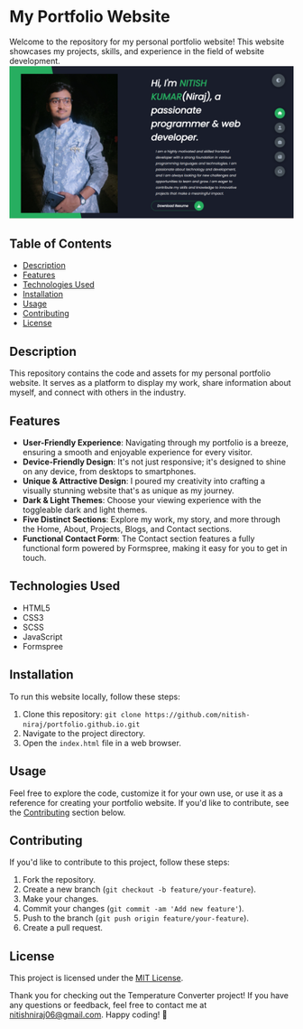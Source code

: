 # My Portfolio Website

Welcome to the repository for my personal portfolio website! This website showcases my projects, skills, and experience in the field of website development.
![portfolio website](https://github.com/nitish-niraj/portfolio.github.io/blob/main/Screenshot%202023-07-02%20105448.png)
## Table of Contents

- [Description](#description)
- [Features](#features)
- [Technologies Used](#technologies-used)
- [Installation](#installation)
- [Usage](#usage)
- [Contributing](#contributing)
- [License](#license)

## Description

This repository contains the code and assets for my personal portfolio website. It serves as a platform to display my work, share information about myself, and connect with others in the industry.

## Features

- **User-Friendly Experience**: Navigating through my portfolio is a breeze, ensuring a smooth and enjoyable experience for every visitor.
- **Device-Friendly Design**: It's not just responsive; it's designed to shine on any device, from desktops to smartphones.
- **Unique & Attractive Design**: I poured my creativity into crafting a visually stunning website that's as unique as my journey.
- **Dark & Light Themes**: Choose your viewing experience with the toggleable dark and light themes.
- **Five Distinct Sections**: Explore my work, my story, and more through the Home, About, Projects, Blogs, and Contact sections.
- **Functional Contact Form**: The Contact section features a fully functional form powered by Formspree, making it easy for you to get in touch.

## Technologies Used

- HTML5
- CSS3
- SCSS
- JavaScript
- Formspree


## Installation

To run this website locally, follow these steps:

1. Clone this repository: `git clone https://github.com/nitish-niraj/portfolio.github.io.git`
2. Navigate to the project directory.
3. Open the `index.html` file in a web browser.

## Usage

Feel free to explore the code, customize it for your own use, or use it as a reference for creating your portfolio website. If you'd like to contribute, see the [Contributing](#contributing) section below.

## Contributing

If you'd like to contribute to this project, follow these steps:

1. Fork the repository.
2. Create a new branch (`git checkout -b feature/your-feature`).
3. Make your changes.
4. Commit your changes (`git commit -am 'Add new feature'`).
5. Push to the branch (`git push origin feature/your-feature`).
6. Create a pull request.

## License

This project is licensed under the [MIT License](LICENSE).

Thank you for checking out the Temperature Converter project! If you have any questions or feedback, feel free to contact me at nitishniraj06@gmail.com. Happy coding! 🚀
